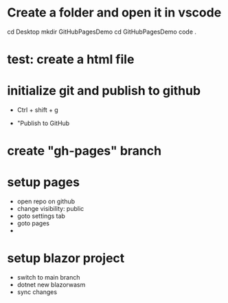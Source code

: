 # Create a folder and open it in vscode
cd Desktop
mkdir GitHubPagesDemo
cd GitHubPagesDemo
code .

# test: create a html file
# initialize git and publish to github
- Ctrl + shift + g
<!-- - "Initialize repository" -->
- "Publish to GitHub
# create "gh-pages" branch
# setup pages
- open repo on github
- change visibility: public
- goto settings tab
- goto pages
- 
# setup blazor project
- switch to main branch
- dotnet new blazorwasm
- sync changes

